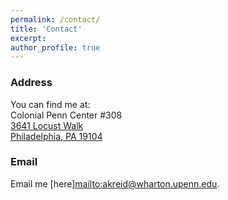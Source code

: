 ```yaml
---
permalink: /contact/
title: 'Contact'
excerpt: 
author_profile: true
---
```

### Address
You can find me at:  
Colonial Penn Center #308  
<a target='_blank' href="https://goo.gl/maps/6SeVHnumvaTYiznv7">
  3641 Locust Walk  
  Philadelphia, PA 19104
</a>  
### Email
Email me [here]<mailto:akreid@wharton.upenn.edu>.